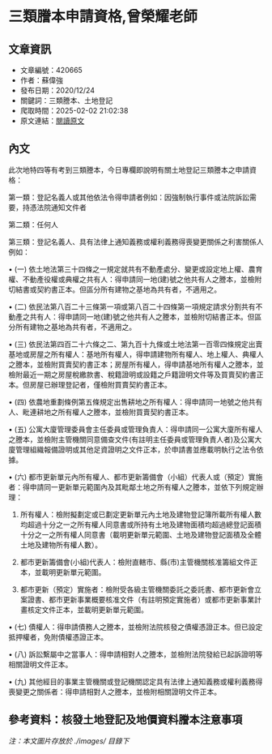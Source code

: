 # 三類謄本申請資格,曾榮耀老師

## 文章資訊
- 文章編號：420665
- 作者：蘇偉強
- 發布日期：2020/12/24
- 關鍵詞：三類謄本、土地登記
- 爬取時間：2025-02-02 21:02:38
- 原文連結：[閱讀原文](https://real-estate.get.com.tw/Columns/detail.aspx?no=420665)

## 內文
此次地特四等有考到三類謄本，今日專欄即說明有關土地登記三類謄本之申請資格：

第一類：登記名義人或其他依法令得申請者例如：因強制執行事件或法院訴訟需要，持憑法院通知文件者

第二類：任何人

第三類：登記名義人、具有法律上通知義務或權利義務得喪變更關係之利害關係人例如：

• (一) 依土地法第三十四條之一規定就共有不動產處分、變更或設定地上權、農育權、不動產役權或典權之共有人：得申請同一地(建)號之他共有人之謄本，並檢附切結書或契約書正本。但區分所有建物之基地為共有者，不適用之。

• (二) 依民法第八百二十三條第一項或第八百二十四條第一項規定請求分割共有不動產之共有人：得申請同一地(建)號之他共有人之謄本，並檢附切結書正本。但區分所有建物之基地為共有者，不適用之。

• (三) 依民法第四百二十六條之二、第九百十九條或土地法第一百零四條規定出賣基地或房屋之所有權人：基地所有權人，得申請建物所有權人、地上權人、典權人之謄本，並檢附買賣契約書正本；房屋所有權人，得申請基地所有權人之謄本，並檢附最近一期之房屋稅繳款書、稅籍證明或設籍之戶籍證明文件等及買賣契約書正本。但房屋已辦理登記者，僅檢附買賣契約書正本。

• (四) 依農地重劃條例第五條規定出售耕地之所有權人：得申請同一地號之他共有人、毗連耕地之所有權人之謄本，並檢附買賣契約書正本。

• (五) 公寓大廈管理委員會主任委員或管理負責人：得申請同一公寓大廈所有權人之謄本，並檢附主管機關同意備查文件(有註明主任委員或管理負責人者)及公寓大廈管理組織報備證明或其他足資證明之文件正本，於申請書並應載明執行之法令依據。

• (六) 都市更新單元內所有權人、都市更新籌備會（小組）代表人或（預定）實施者：得申請同一更新單元範圍內及其毗鄰土地之所有權人之謄本，並依下列規定辦理：

1. 所有權人：檢附擬劃定或已劃定更新單元內土地及建物登記簿所載所有權人數均超過十分之一之所有權人同意書或所持有土地及建物面積均超過總登記面積十分之一之所有權人同意書（載明更新單元範圍、土地及建物登記面積及全體土地及建物所有權人數）。

2. 都市更新籌備會(小組)代表人：檢附直轄市、縣(市)主管機關核准籌組文件正本，並載明更新單元範圍。

3. 都市更新（預定）實施者：檢附受各級主管機關委託之委託書、都市更新會立案證書、都市更新事業概要核准文件（有註明預定實施者）或都市更新事業計畫核定文件正本，並載明更新單元範圍。

• (七) 債權人：得申請債務人之謄本，並檢附法院核發之債權憑證正本。但已設定抵押權者，免附債權憑證正本。

• (八) 訴訟繫屬中之當事人：得申請相對人之謄本，並檢附法院發給已起訴證明等相關證明文件正本。

• (九) 其他經目的事業主管機關或登記機關認定具有法律上通知義務或權利義務得喪變更之關係者：得申請相對人之謄本，並檢附相關證明文件正本。

參考資料：核發土地登記及地價資料謄本注意事項
---
*注：本文圖片存放於 ./images/ 目錄下*
